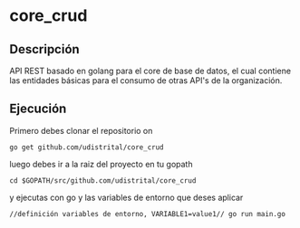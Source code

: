 # core_crud

## Descripción
API REST basado en golang para el core de base de datos, el cual contiene las entidades básicas para el consumo de otras API's de la organización.

## Ejecución

Primero debes clonar el repositorio on

	go get github.com/udistrital/core_crud

luego debes ir a la raiz del proyecto en tu gopath

	cd $GOPATH/src/github.com/udistrital/core_crud

y ejecutas con go y las variables de entorno que deses aplicar

	//definición variables de entorno, VARIABLE1=value1// go run main.go


